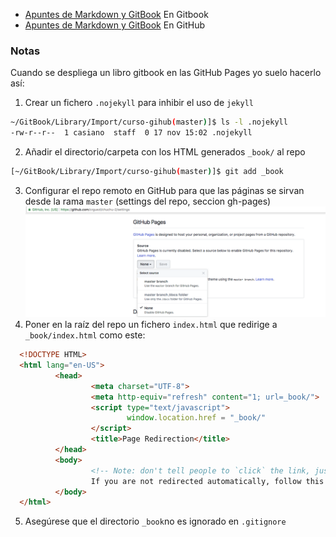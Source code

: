 * [Apuntes de Markdown y GitBook](https://casianorodriguezleon.gitbooks.io/elaboracion-de-material-docente-con-gitbook/content/) En Gitbook
* [Apuntes de Markdown y GitBook](https://ull-pfpdi-gitbook-1617.github.io/Elaboracion-de-Material-Docente-con-GitBook/) En GitHub

### Notas

Cuando se despliega un libro gitbook en las GitHub Pages
yo suelo hacerlo así:

1. Crear un fichero `.nojekyll` para inhibir el uso de `jekyll`
```bash
~/GitBook/Library/Import/curso-gihub(master)]$ ls -l .nojekyll 
-rw-r--r--  1 casiano  staff  0 17 nov 15:02 .nojekyll
```
2. Añadir el directorio/carpeta con los HTML generados  `_book/`  al repo
```bash
[~/GitBook/Library/Import/curso-gihub(master)]$ git add _book
```
3. Configurar el repo remoto en GitHub para que las páginas se sirvan desde la rama `master` (settings del repo, seccion gh-pages)
![](resources/settingghpages.png)
4. Poner en la raíz del repo un fichero `index.html` que redirige a `_book/index.html` como este:
  ```html
	<!DOCTYPE HTML>
	<html lang="en-US">
			<head>
					<meta charset="UTF-8">
					<meta http-equiv="refresh" content="1; url=_book/">
					<script type="text/javascript">
							window.location.href = "_book/"
					</script>
					<title>Page Redirection</title>
			</head>
			<body>
					<!-- Note: don't tell people to `click` the link, just tell them that it is a link. -->
					If you are not redirected automatically, follow this <a href='_book/'>link to the book</a>.
			</body>
	</html>
  ```
5. Asegúrese que el directorio `_book`no es ignorado en `.gitignore` 
